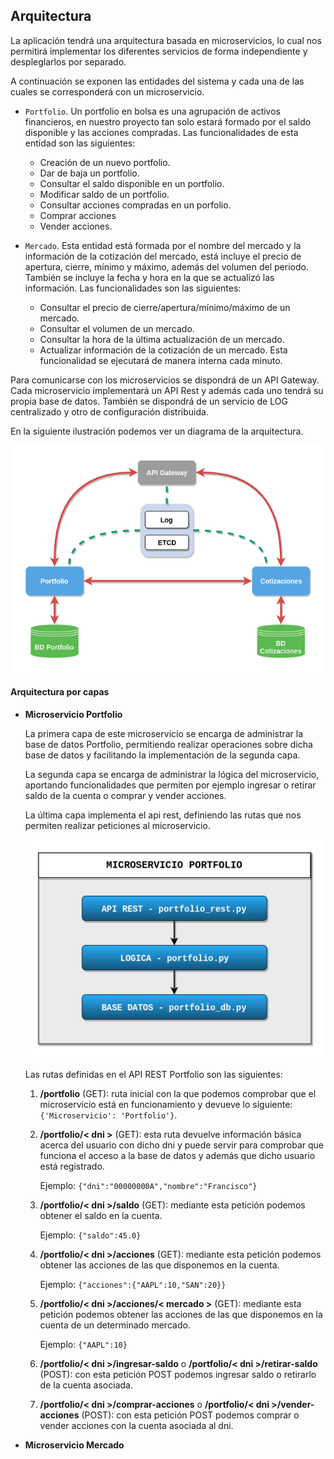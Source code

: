 ## Arquitectura

La aplicación tendrá una arquitectura basada en microservicios, lo cual nos permitirá implementar los diferentes servicios de forma independiente y despleglarlos por separado.

A continuación se exponen las entidades del sistema y cada una de las cuales se corresponderá con un microservicio.

* `Portfolio`. Un portfolio en bolsa es una agrupación de activos financieros, en nuestro proyecto tan solo estará formado por el saldo disponible y las acciones compradas. Las funcionalidades de esta entidad son las siguientes:

	* Creación de un nuevo portfolio.
	* Dar de baja un portfolio.
	* Consultar el saldo disponible en un portfolio.
	* Modificar saldo de un portfolio.
	* Consultar acciones compradas en un porfolio.
	* Comprar acciones
	* Vender acciones.


* `Mercado`. Esta entidad está formada por el nombre del mercado y la información de la cotización del mercado, está incluye el precio de apertura, cierre, mínimo y máximo, además del volumen del periodo. También se incluye la fecha y hora en la que se actualizó las información. Las funcionalidades son las siguientes:

	* Consultar el precio de cierre/apertura/mínimo/máximo de un mercado.
	* Consultar el volumen de un mercado.
	* Consultar la hora de la última actualización de un mercado.
	* Actualizar información de la cotización de un mercado. Esta funcionalidad se ejecutará de manera interna cada minuto.

Para comunicarse con los microservicios se dispondrá de un API Gateway. Cada microservicio implementará un API Rest y además cada uno tendrá su propia base de datos. También se dispondrá de un servicio de LOG centralizado y otro de configuración distribuida.

En la siguiente ilustración podemos ver un diagrama de la arquitectura.

![](img/architectureDiagram.png)

#### Arquitectura por capas

* **Microservicio Portfolio**

	La primera capa de este microservicio se encarga de administrar la base de datos Portfolio, permitiendo realizar operaciones sobre dicha base de datos y facilitando la implementación de la segunda capa.

	La segunda capa se encarga de administrar la lógica del microservicio, aportando funcionalidades que permiten por ejemplo ingresar o retirar saldo de la cuenta o comprar y vender acciones.

	La última capa implementa el api rest, definiendo las rutas que nos permiten realizar peticiones al microservicio.

	![](img/arquitecturaCapas.png)

	Las rutas definidas en el API REST Portfolio son las siguientes:

	1. **/portfolio** (GET): ruta inicial con la que podemos comprobar que el microservicio está en funcionamiento y devueve lo siguiente: `{'Microservicio': 'Portfolio'}`.

	2. **/portfolio/< dni >** (GET): esta ruta devuelve información básica acerca del usuario con dicho dni y puede servir para comprobar que funciona el acceso a la base de datos y además que dicho usuario está registrado.

	 	Ejemplo: `{"dni":"00000000A","nombre":"Francisco"}`

	3. **/portfolio/< dni >/saldo** (GET): mediante esta petición podemos obtener el saldo en la cuenta.

		Ejemplo: `{"saldo":45.0}`

	4. **/portfolio/< dni >/acciones** (GET): mediante esta petición podemos obtener las acciones de las que disponemos en la cuenta.

		Ejemplo: `{"acciones":{"AAPL":10,"SAN":20}}`

	5. **/portfolio/< dni >/acciones/< mercado >** (GET): mediante esta petición podemos obtener las acciones de las que disponemos en la cuenta de un determinado mercado.

		Ejemplo: `{"AAPL":10}`

	6. **/portfolio/< dni >/ingresar-saldo** o **/portfolio/< dni >/retirar-saldo** (POST): con esta petición POST podemos ingresar saldo o retirarlo de la cuenta asociada.

	6. **/portfolio/< dni >/comprar-acciones** o **/portfolio/< dni >/vender-acciones** (POST): con esta petición POST podemos comprar o vender acciones con la cuenta asociada al dni.

* **Microservicio Mercado**
